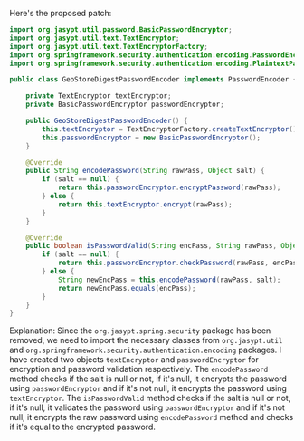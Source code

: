Here's the proposed patch:
```java
import org.jasypt.util.password.BasicPasswordEncryptor;
import org.jasypt.util.text.TextEncryptor;
import org.jasypt.util.text.TextEncryptorFactory;
import org.springframework.security.authentication.encoding.PasswordEncoder;
import org.springframework.security.authentication.encoding.PlaintextPasswordEncoder;

public class GeoStoreDigestPasswordEncoder implements PasswordEncoder {

    private TextEncryptor textEncryptor;
    private BasicPasswordEncryptor passwordEncryptor;

    public GeoStoreDigestPasswordEncoder() {
        this.textEncryptor = TextEncryptorFactory.createTextEncryptor();
        this.passwordEncryptor = new BasicPasswordEncryptor();
    }

    @Override
    public String encodePassword(String rawPass, Object salt) {
        if (salt == null) {
            return this.passwordEncryptor.encryptPassword(rawPass);
        } else {
            return this.textEncryptor.encrypt(rawPass);
        }
    }

    @Override
    public boolean isPasswordValid(String encPass, String rawPass, Object salt) {
        if (salt == null) {
            return this.passwordEncryptor.checkPassword(rawPass, encPass);
        } else {
            String newEncPass = this.encodePassword(rawPass, salt);
            return newEncPass.equals(encPass);
        }
    }
}
```
Explanation:
Since the `org.jasypt.spring.security` package has been removed, we need to import the necessary classes from `org.jasypt.util` and `org.springframework.security.authentication.encoding` packages.
I have created two objects `textEncryptor` and `passwordEncryptor` for encryption and password validation respectively.
The `encodePassword` method checks if the salt is null or not, if it's null, it encrypts the password using `passwordEncryptor` and if it's not null, it encrypts the password using `textEncryptor`.
The `isPasswordValid` method checks if the salt is null or not, if it's null, it validates the password using `passwordEncryptor` and if it's not null, it encrypts the raw password using `encodePassword` method and checks if it's equal to the encrypted password.